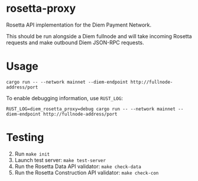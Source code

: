 # rosetta-proxy

Rosetta API implementation for the Diem Payment Network.

This should be run alongside a Diem fullnode and will take incoming Rosetta
requests and make outbound Diem JSON-RPC requests.

# Usage

`cargo run -- --network mainnet --diem-endpoint http://fullnode-address/port`

To enable debugging information, use `RUST_LOG`:

`RUST_LOG=diem_rosetta_proxy=debug cargo run -- --network mainnet --diem-endpoint http://fullnode-address/port`

# Testing

2. Run `make init`
4. Launch test server: `make test-server`
5. Run the Rosetta Data API validator: `make check-data`
5. Run the Rosetta Construction API validator: `make check-con`
